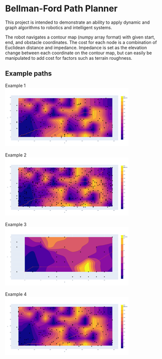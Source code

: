 # Bellman-Ford Path Planner

This project is intended to demonstrate an ability to apply dynamic and graph algorithms to robotics and intelligent systems.

The robot navigates a contour map (numpy array format) with given start, end, and obstacle coordinates. The cost for each node is a combination of Euclidean distance and impedance. Impedance is set as the elevation change between each coordinate on the contour map, but can easily be manipulated to add cost for factors such as terrain roughness.

## Example paths
Example 1 <br />
<img src="Images/bellman-ford example 1.png" width="400"> <br /><br />
Example 2 <br />
<img src="Images/bellman-ford example 2.png" width="400"> <br /><br />
Example 3 <br />
<img src="Images/bellman-ford example 3.png" width="400"> <br /><br />
Example 4 <br />
<img src="Images/bellman-ford example 4.png" width="400"> <br /><br />

